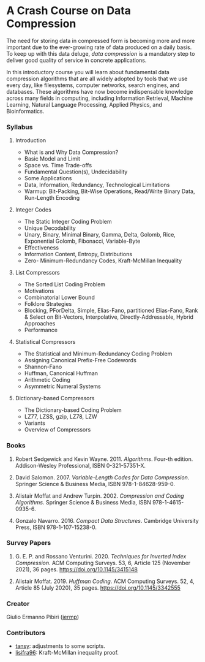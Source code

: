 A Crash Course on Data Compression
==================================

The need for storing data in compressed form is becoming more and more important
due to the ever-growing rate of data produced on a daily basis.
To keep up with this data deluge, *data compression*
is a mandatory step to deliver good quality of service in concrete applications.

In this introductory course you will learn about fundamental
data compression algorithms that are all widely adopted by
tools that we use every day, like filesystems, computer networks,
search engines, and databases.
These algorithms have now become indispensable knowledge across many fields in computing, including Information Retrieval, Machine Learning, Natural Language Processing, Applied Physics, and Bioinformatics.


### Syllabus

1. Introduction
	- What is and Why Data Compression?
	- Basic Model and Limit
	- Space vs. Time Trade-offs
	- Fundamental Question(s), Undecidability
	- Some Applications
	- Data, Information, Redundancy, Technological Limitations
	- Warmup: Bit-Packing, Bit-Wise Operations, Read/Write Binary Data, Run-Length Encoding

2. Integer Codes
	- The Static Integer Coding Problem
	- Unique Decodability
	- Unary, Binary, Minimal Binary, Gamma, Delta, Golomb, Rice, Exponential Golomb, Fibonacci, Variable-Byte
	- Effectiveness
	- Information Content, Entropy, Distributions
	- Zero- Minimum-Redundancy Codes, Kraft-McMillan Inequality
	
3. List Compressors
	- The Sorted List Coding Problem
	- Motivations
	- Combinatorial Lower Bound
	- Folklore Strategies
	- Blocking, PForDelta, Simple, Elias-Fano, partitioned Elias-Fano, Rank & Select on Bit-Vectors, Interpolative, Directly-Addressable, Hybrid Approaches
	- Performance

4. Statistical Compressors
	- The Statistical and Minimum-Redundancy Coding Problem
	- Assigning Canonical Prefix-Free Codewords
	- Shannon-Fano
	- Huffman, Canonical Huffman
	- Arithmetic Coding
	- Asymmetric Numeral Systems

5. Dictionary-based Compressors
	- The Dictionary-based Coding Problem
	- LZ77, LZSS, gzip, LZ78, LZW
	- Variants
	- Overview of Compressors

### Books

1. Robert Sedgewick and Kevin Wayne. 2011. *Algorithms*. Four-th edition. Addison-Wesley Professional, ISBN 0-321-57351-X.

2. David Salomon. 2007. *Variable-Length Codes for Data Compression*. Springer Science & Business Media, ISBN 978-1-84628-959-0.

3. Alistair Moffat and Andrew Turpin. 2002. *Compression and Coding Algorithms*. Springer Science & Business Media, ISBN 978-1-4615-0935-6.

4. Gonzalo Navarro. 2016. *Compact Data Structures*. Cambridge University Press, ISBN 978-1-107-15238-0.

### Survey Papers

1. G. E. P. and Rossano Venturini. 2020. *Techniques for Inverted Index Compression*. ACM Computing Surveys. 53, 6, Article 125 (November 2021), 36 pages. https://doi.org/10.1145/3415148

2. Alistair Moffat. 2019. *Huffman Coding*. ACM Computing Surveys. 52, 4, Article 85 (July 2020), 35 pages. https://doi.org/10.1145/3342555

### Creator

Giulio Ermanno Pibiri ([jermp](https://github.com/jermp))

### Contributors

- [tansy](https://github.com/jermp/data_compression_course/commits?author=tansy): adjustments to some scripts.
- [lisifra96](https://github.com/jermp/data_compression_course/commits?author=lisifra96): Kraft-McMillan inequality proof.

<!-- ### QR Codes

	qrencode "myurl" -o myurl.png -->

